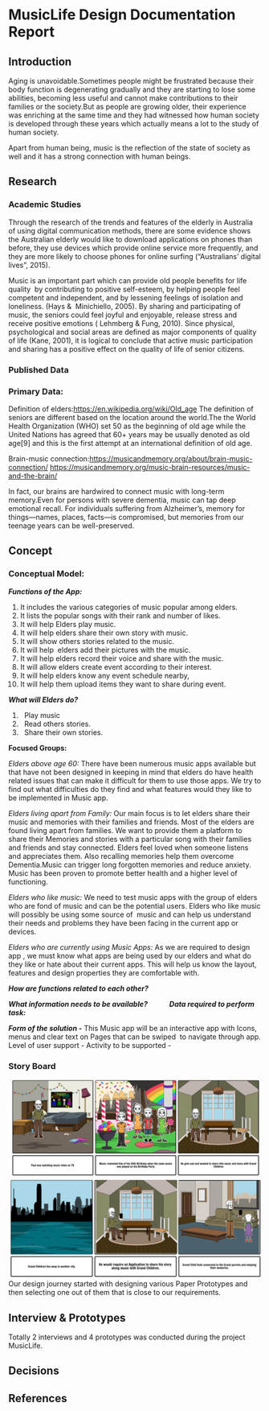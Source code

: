 
# MusicLife Design Documentation Report

## Introduction
Aging is unavoidable.Sometimes people might be frustrated because their body function is degenerating gradually and they are starting to lose some abilities, becoming less useful and cannot make contributions to their families or the society.But as people are growing older, their experience was enriching at the same time and they had witnessed how human society is developed through these years which actually means a lot to the study of human society.

Apart from human being, music is the reflection of the state of society as well and it has a strong connection with human beings.
## Research 

### Academic Studies
Through the research of the trends and features of the elderly in Australia of using digital communication methods, there are 
some evidence shows the Australian elderly would like to download applications on phones than before, they use devices which
provide online service more frequently, and they are more likely to choose phones for online surfing (“Australians’ digital lives”, 2015). 

Music is an important part which can provide old people benefits for life quality  by contributing to positive self-esteem, by helping people feel competent and independent, and by lessening feelings of isolation and loneliness. (Hays &  Minichiello, 2005). By sharing and participating of music, the seniors could feel joyful and enjoyable, release stress and receive positive emotions ( Lehmberg & Fung, 2010). Since physical, psychological and social areas are defined as major components of quality of life (Kane, 2001), it is logical to conclude that active music participation and sharing has a positive effect on the quality of life of senior citizens.

### Published Data
### Primary Data:
Definition of elders:https://en.wikipedia.org/wiki/Old_age
The definition of seniors are different based on the location around the world.The the World Health Organization (WHO) set 50 as the beginning of old age while the United Nations has agreed that 60+ years may be usually denoted as old age[9] and this is the first attempt at an international definition of old age.

Brain-music connection:https://musicandmemory.org/about/brain-music-connection/
https://musicandmemory.org/music-brain-resources/music-and-the-brain/

In fact, our brains are hardwired to connect music with long-term memory.Even for persons with severe dementia, music can tap deep emotional recall. For individuals suffering from Alzheimer’s, memory for things—names, places, facts—is compromised, but memories from our teenage years can be well-preserved.

## Concept
### Conceptual Model:

***Functions of the App:***
1. It includes the various categories of music popular among elders.
2. It lists the popular songs with their rank and number of likes.
3. It will help Elders play music.
4. It will help elders share their own story with music.
5. It will show others stories related to the music.
6. It will help  elders add their pictures with the music.
7. It will help elders record their voice and share with the music.
8. It will allow elders create event according to their interest.
9. It will help elders know any event schedule nearby,
10. It will help them upload items they want to share during event.

***What will Elders do?***
1.   Play music
2.   Read others stories.
3.   Share their own stories.

**Focused Groups:**

*Elders above age 60:*
There have been numerous music apps available but that have not been designed in keeping in mind that elders do have health related issues that can make it difficult for them to use those apps. We try to find out what difficulties do they find and what features would they like to be implemented in Music app.

*Elders living apart from Family:*
Our main focus is to let elders share their music and memories with their families and friends. Most of the elders are found living apart from families. We want to provide them a platform to share their Memories and stories with a particular song with their families and friends and stay connected. Elders feel loved when someone listens and appreciates them. Also recalling memories help them overcome Dementia.Music can trigger long forgotten memories and reduce anxiety. Music has been proven to promote better health and a higher level of functioning.

*Elders who like music:*
We need to test music apps with the group of elders who are fond of music and can be the potential users. Elders who like music will possibly be using some source of  music and can help us understand their needs and problems they have been facing in the current app or devices.

*Elders who are currently using Music Apps:*
As we are required to design app , we must know what apps are being used by our elders and what do they like or hate about their current apps. This will help us know the layout, features and design properties they are comfortable with.

***How are functions related to each other?***




***What information needs to be available?***           
***Data required to perform task:***
                
            

***Form of the solution -*** This Music app will be an interactive app with Icons, menus and clear text on Pages that can be swiped  to navigate through app.
Level of user support - 
Activity to be supported - 

### Story Board ###

![Story](https://github.com/deco3500-2017/Genius/blob/master/storyboard1.png)
![Story](https://github.com/deco3500-2017/Genius/blob/master/storyboard2.png)
Our design journey started with designing various Paper Prototypes and then selecting one out of them that is close to our requirements.


## Interview & Prototypes
Totally 2 interviews and 4 prototypes was conducted during the project MusicLife.
## Decisions 
## References
